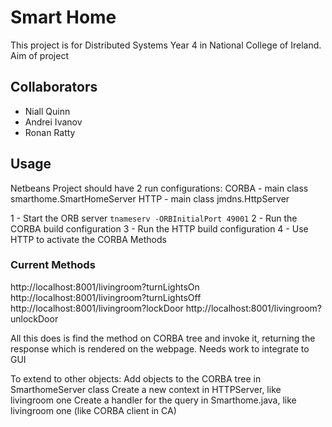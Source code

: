 # Smart Home
This project is for Distributed Systems Year 4 in National College of Ireland. Aim of project 

## Collaborators
- Niall Quinn 
- Andrei Ivanov 
- Ronan Ratty 

## Usage
Netbeans Project should have 2 run configurations:
CORBA - main class smarthome.SmartHomeServer
HTTP - main class jmdns.HttpServer

1 - Start the ORB server `tnameserv -ORBInitialPort 49001`
2 - Run the CORBA build configuration
3 - Run the HTTP build configuration
4 - Use HTTP to activate the CORBA Methods

### Current Methods
http://localhost:8001/livingroom?turnLightsOn
http://localhost:8001/livingroom?turnLightsOff
http://localhost:8001/livingroom?lockDoor
http://localhost:8001/livingroom?unlockDoor

All this does is find the method on CORBA tree and invoke it, returning the response which is rendered on the webpage. Needs work to integrate to GUI

To extend to other objects:
Add objects to the CORBA tree in SmarthomeServer class
Create a new context in HTTPServer, like livingroom one
Create a handler for the query in Smarthome.java, like livingroom one (like CORBA client in CA)
